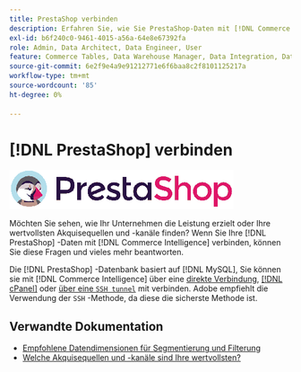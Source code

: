 ```yaml
---
title: PrestaShop verbinden
description: Erfahren Sie, wie Sie PrestaShop-Daten mit [!DNL Commerce Intelligence] verbinden.
exl-id: b6f240c0-9461-4015-a56a-64e8e67392fa
role: Admin, Data Architect, Data Engineer, User
feature: Commerce Tables, Data Warehouse Manager, Data Integration, Data Import/Export
source-git-commit: 6e2f9e4a9e91212771e6f6baa8c2f8101125217a
workflow-type: tm+mt
source-wordcount: '85'
ht-degree: 0%

---
```


# [!DNL PrestaShop] verbinden

![](../../../assets/Prestashop-logo.png)

Möchten Sie sehen, wie Ihr Unternehmen die Leistung erzielt oder Ihre wertvollsten Akquisequellen und -kanäle finden? Wenn Sie Ihre [!DNL PrestaShop] -Daten mit [!DNL Commerce Intelligence] verbinden, können Sie diese Fragen und vieles mehr beantworten.

Die [!DNL PrestaShop] -Datenbank basiert auf [!DNL MySQL], Sie können sie mit [!DNL Commerce Intelligence] über eine [direkte Verbindung](../integrations/mysql-via-a-direct-connection.md), [[!DNL cPanel]](../integrations/mysql-via-cpanel.md) oder [über eine `SSH tunnel`](../integrations/mysql-via-ssh-tunnel.md) mit  verbinden. Adobe empfiehlt die Verwendung der `SSH` -Methode, da diese die sicherste Methode ist.

## Verwandte Dokumentation

* [Empfohlene Datendimensionen für Segmentierung und Filterung](../../../best-practices/segment-filter.md)
* [Welche Akquisequellen und -kanäle sind Ihre wertvollsten?](../../analysis/most-value-source-channel.md)
